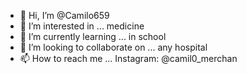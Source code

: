 - 👋 Hi, I’m @Camilo659
- 👀 I’m interested in ... medicine
- 🌱 I’m currently learning ... in school
- 💞️ I’m looking to collaborate on ... any hospital 
- 📫 How to reach me ... Instagram: @camil0_merchan

<!---
Camilo659/Camilo659 is a ✨ special ✨ repository because its `README.md` (this file) appears on your GitHub profile.
You can click the Preview link to take a look at your changes.
--->

